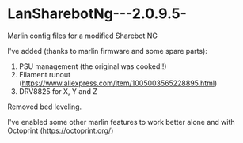# LanSharebotNg---2.0.9.5-


Marlin config files for a modified Sharebot NG



I've added (thanks to marlin firmware and some spare parts): 

1) PSU management (the original was cooked!!)
2) Filament runout (https://www.aliexpress.com/item/1005003565228895.html)
3) DRV8825 for X, Y and Z 

Removed bed leveling.

I've enabled some other marlin features to work better alone and with Octoprint (https://octoprint.org/)
